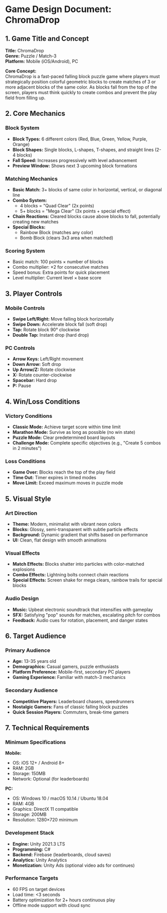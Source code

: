 # Game Design Document: ChromaDrop

## 1. Game Title and Concept

**Title:** ChromaDrop  
**Genre:** Puzzle / Match-3  
**Platform:** Mobile (iOS/Android), PC

**Core Concept:**  
ChromaDrop is a fast-paced falling block puzzle game where players must strategically position colorful geometric blocks to create matches of 3 or more adjacent blocks of the same color. As blocks fall from the top of the screen, players must think quickly to create combos and prevent the play field from filling up.

## 2. Core Mechanics

### Block System
- **Block Types:** 6 different colors (Red, Blue, Green, Yellow, Purple, Orange)
- **Block Shapes:** Single blocks, L-shapes, T-shapes, and straight lines (2-4 blocks)
- **Fall Speed:** Increases progressively with level advancement
- **Preview Window:** Shows next 3 upcoming block formations

### Matching Mechanics
- **Basic Match:** 3+ blocks of same color in horizontal, vertical, or diagonal line
- **Combo System:** 
  - 4 blocks = "Quad Clear" (2x points)
  - 5+ blocks = "Mega Clear" (3x points + special effect)
- **Chain Reactions:** Cleared blocks cause above blocks to fall, potentially creating new matches
- **Special Blocks:** 
  - Rainbow Block (matches any color)
  - Bomb Block (clears 3x3 area when matched)

### Scoring System
- Basic match: 100 points × number of blocks
- Combo multiplier: ×2 for consecutive matches
- Speed bonus: Extra points for quick placement
- Level multiplier: Current level × base score

## 3. Player Controls

### Mobile Controls
- **Swipe Left/Right:** Move falling block horizontally
- **Swipe Down:** Accelerate block fall (soft drop)
- **Tap:** Rotate block 90° clockwise
- **Double Tap:** Instant drop (hard drop)

### PC Controls
- **Arrow Keys:** Left/Right movement
- **Down Arrow:** Soft drop
- **Up Arrow/Z:** Rotate clockwise
- **X:** Rotate counter-clockwise
- **Spacebar:** Hard drop
- **P:** Pause

## 4. Win/Loss Conditions

### Victory Conditions
- **Classic Mode:** Achieve target score within time limit
- **Marathon Mode:** Survive as long as possible (no win state)
- **Puzzle Mode:** Clear predetermined board layouts
- **Challenge Mode:** Complete specific objectives (e.g., "Create 5 combos in 2 minutes")

### Loss Conditions
- **Game Over:** Blocks reach the top of the play field
- **Time Out:** Timer expires in timed modes
- **Move Limit:** Exceed maximum moves in puzzle mode

## 5. Visual Style

### Art Direction
- **Theme:** Modern, minimalist with vibrant neon colors
- **Blocks:** Glossy, semi-transparent with subtle particle effects
- **Background:** Dynamic gradient that shifts based on performance
- **UI:** Clean, flat design with smooth animations

### Visual Effects
- **Match Effects:** Blocks shatter into particles with color-matched explosions
- **Combo Effects:** Lightning bolts connect chain reactions
- **Special Effects:** Screen shake for mega clears, rainbow trails for special blocks

### Audio Design
- **Music:** Upbeat electronic soundtrack that intensifies with gameplay
- **SFX:** Satisfying "pop" sounds for matches, escalating pitch for combos
- **Feedback:** Audio cues for rotation, placement, and danger states

## 6. Target Audience

### Primary Audience
- **Age:** 13-35 years old
- **Demographics:** Casual gamers, puzzle enthusiasts
- **Platform Preference:** Mobile-first, secondary PC players
- **Gaming Experience:** Familiar with match-3 mechanics

### Secondary Audience
- **Competitive Players:** Leaderboard chasers, speedrunners
- **Nostalgic Gamers:** Fans of classic falling block puzzles
- **Quick Session Players:** Commuters, break-time gamers

## 7. Technical Requirements

### Minimum Specifications

**Mobile:**
- OS: iOS 12+ / Android 8+
- RAM: 2GB
- Storage: 150MB
- Network: Optional (for leaderboards)

**PC:**
- OS: Windows 10 / macOS 10.14 / Ubuntu 18.04
- RAM: 4GB
- Graphics: DirectX 11 compatible
- Storage: 200MB
- Resolution: 1280×720 minimum

### Development Stack
- **Engine:** Unity 2021.3 LTS
- **Programming:** C#
- **Backend:** Firebase (leaderboards, cloud saves)
- **Analytics:** Unity Analytics
- **Monetization:** Unity Ads (optional video ads for continues)

### Performance Targets
- 60 FPS on target devices
- Load time: <3 seconds
- Battery optimization for 2+ hours continuous play
- Offline mode support with cloud sync
